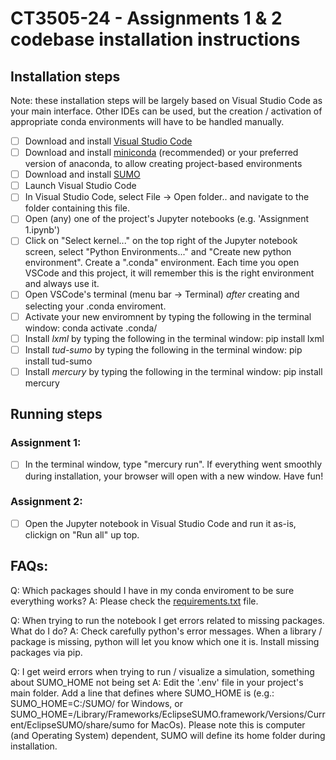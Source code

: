# CT3505-24 - Assignments 1 & 2 codebase installation instructions

## Installation steps
Note: these installation steps will be largely based on Visual Studio Code as your main interface. Other IDEs can be used, but the creation / activation of appropriate conda environments will have to be handled manually.

- [ ] Download and install [Visual Studio Code](https://code.visualstudio.com/)
- [ ] Download and install [miniconda](https://www.anaconda.com/docs/getting-started/miniconda/main) (recommended) or your preferred version of anaconda, to allow creating project-based environments
- [ ] Download and install [SUMO](https://eclipse.dev/sumo/)
- [ ] Launch Visual Studio Code
- [ ] In Visual Studio Code, select File -> Open folder.. and navigate to the folder containing this file.
- [ ] Open (any) one of the project's Jupyter notebooks (e.g. 'Assignment 1.ipynb')
- [ ] Click on "Select kernel..." on the top right of the Jupyter notebook screen, select "Python Environments..." and "Create new python environment". Create a ".conda" environment. Each time you open VSCode and this project, it will remember this is the right environment and always use it.
- [ ] Open VSCode's terminal (menu bar -> Terminal) *after* creating and selecting your .conda enviroment.
- [ ] Activate your new enviromnent by typing the following in the terminal window: conda activate .conda/
- [ ] Install *lxml* by typing the following in the terminal window: pip install lxml
- [ ] Install *tud-sumo* by typing the following in the terminal window: pip install tud-sumo
- [ ] Install *mercury* by typing the following in the terminal window: pip install mercury

## Running steps
### Assignment 1:
- [ ] In the terminal window, type "mercury run". If everything went smoothly during installation, your browser will open with a new window. Have fun!
### Assignment 2:
- [ ] Open the Jupyter notebook in Visual Studio Code and run it as-is, clickign on "Run all" up top.


## FAQs:
Q: Which packages should I have in my conda enviroment to be sure everything works?
A: Please check the [requirements.txt](requirements.txt) file.

Q: When trying to run the notebook I get errors related to missing packages. What do I do?
A: Check carefully python's error messages. When a library / package is missing, python will let you know which one it is. Install missing packages via pip.

Q: I get weird errors when trying to run / visualize a simulation, something about SUMO_HOME not being set
A: Edit the '.env' file in your project's main folder. Add a line that defines where SUMO_HOME is (e.g.: SUMO_HOME=C:/SUMO/ for Windows, or SUMO_HOME=/Library/Frameworks/EclipseSUMO.framework/Versions/Current/EclipseSUMO/share/sumo for MacOs). Please note this is computer (and Operating System) dependent, SUMO will define its home folder during installation.

